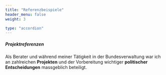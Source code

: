 ```yaml
---
title: "Referenzbeispiele"
header_menu: false
weight: 3

type: "accordion"
---
```

##### Projektreferenzen
Als Berater und während meiner Tätigkeit in der Bundesverwaltung war ich an zahlreichen **Projekten** und der Vorbereitung wichtiger **politischer Entscheidungen** massgeblich beteiligt. 
